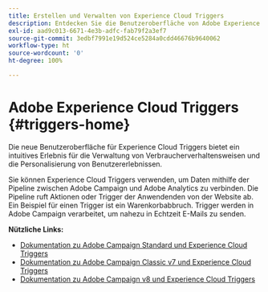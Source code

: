 ```yaml
---
title: Erstellen und Verwalten von Experience Cloud Triggers
description: Entdecken Sie die Benutzeroberfläche von Adobe Experience Cloud Triggers
exl-id: aad9c013-6671-4e3b-adfc-fab79f2a3ef7
source-git-commit: 3edbf7991e19d524ce5284a0cdd46676b9640062
workflow-type: ht
source-wordcount: '0'
ht-degree: 100%

---
```


# Adobe Experience Cloud Triggers {#triggers-home}

Die neue Benutzeroberfläche für Experience Cloud Triggers bietet ein intuitives Erlebnis für die Verwaltung von Verbraucherverhaltensweisen und die Personalisierung von Benutzererlebnissen.

Sie können Experience Cloud Triggers verwenden, um Daten mithilfe der Pipeline zwischen Adobe Campaign und Adobe Analytics zu verbinden. Die Pipeline ruft Aktionen oder Trigger der Anwendenden von der Website ab. Ein Beispiel für einen Trigger ist ein Warenkorbabbruch. Trigger werden in Adobe Campaign verarbeitet, um nahezu in Echtzeit E-Mails zu senden.

**Nützliche Links:**

* [Dokumentation zu Adobe Campaign Standard und Experience Cloud Triggers](https://experienceleague.adobe.com/docs/campaign-standard/using/integrating-with-adobe-cloud/working-with-campaign-and-triggers/about-adobe-experience-cloud-triggers.html?lang=de)
* [Dokumentation zu Adobe Campaign Classic v7 und Experience Cloud Triggers](https://experienceleague.adobe.com/docs/campaign-classic/using/integrating-with-adobe-experience-cloud/experience-triggers/about-triggers.html?lang=de)
* [Dokumentation zu Adobe Campaign v8 und Experience Cloud Triggers](https://experienceleague.adobe.com/docs/campaign/campaign-v8/connect/ac-triggers.html?lang=de)
